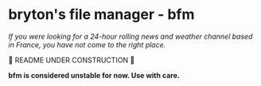 # bryton's file manager - bfm

_If you were looking for a 24-hour rolling news and weather channel based in France, you have not come to the right place._

🚧 README UNDER CONSTRUCTION 🚧

**bfm is considered unstable for now. Use with care.**
